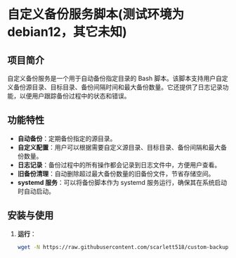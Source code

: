 # 自定义备份服务脚本(测试环境为debian12，其它未知)

## 项目简介

自定义备份服务是一个用于自动备份指定目录的 Bash 脚本。该脚本支持用户自定义备份源目录、目标目录、备份间隔时间和最大备份数量。它还提供了日志记录功能，以便用户跟踪备份过程中的状态和错误。

## 功能特性

- **自动备份**：定期备份指定的源目录。
- **自定义配置**：用户可以根据需要自定义源目录、目标目录、备份间隔和最大备份数量。
- **日志记录**：备份过程中的所有操作都会记录到日志文件中，方便用户查看。
- **旧备份清理**：自动删除超过最大备份数量的旧备份文件，节省存储空间。
- **systemd 服务**：可以将备份脚本作为 systemd 服务运行，确保其在系统启动时自动启动。

## 安装与使用

1. **运行**：
   ```bash
   wget -N https://raw.githubusercontent.com/scarlett518/custom-backup/main/custom-backup.sh && chmod +x custom-backup.sh && ./custom-backup.sh
